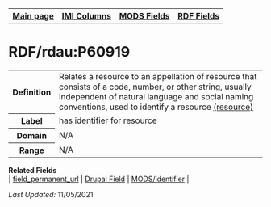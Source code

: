 <!DOCTYPE html>
<html>

<body>
<table style="width:100%">
  <tr>
    <th><a href="index.md">Main page</a></th>
	<th><a href="IMI.md">IMI Columns</a></th>
    <th><a href="MODS.md">MODS Fields</a></th>
    <th><a href="RDF.md">RDF Fields</a></th>
  </tr>
</table>



<h1>RDF/rdau:P60919</h1>
<table>
<tr>
	<th>Definition</th>
	<td>Relates a resource to an appellation of resource that consists of a code, number, or other string, usually independent of natural language and social naming conventions, used to identify a resource <a href="http://www.rdaregistry.info/Elements/u/">(resource)</a></td>
</tr>
<tr>
	<th>Label</th>
	<td>has identifier for resource</td>
</tr>
<tr>
	<th>Domain</th>
	<td>N/A</td>
</tr>
<tr>
	<th>Range</th>
	<td>N/A</td>
</tr>
</table>
<dl>
	<dt><b>Related Fields</b></dt>
		| <a href="field_permanent_url.md">field_permanent_url</a> | 
		<a href="DrupalFields.md">Drupal Field</a> |
		<a href="mods.identifier.md">MODS/identifier</a> |
</dl>
<p><i>Last Updated: </i>11/05/2021</p>
</body>
</html>